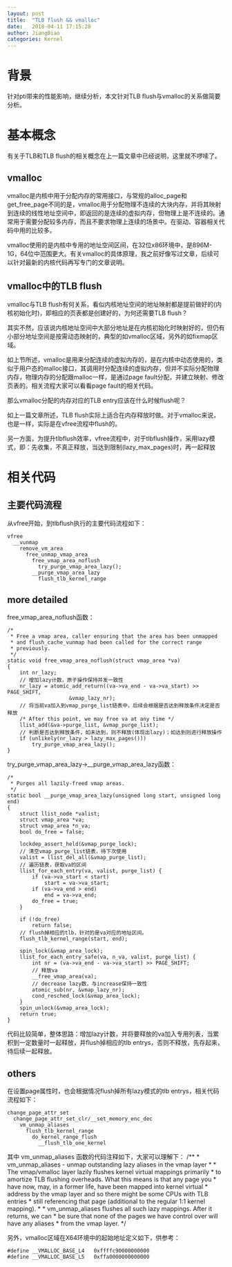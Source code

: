 ```yaml
---
layout: post
title:  "TLB flush && vmalloc"
date:   2018-04-11 17:15:28
author: JiangBiao
categories: Kernel
---
```


#  背景

针对pti带来的性能影响，继续分析，本文针对TLB flush与vmalloc的关系做简要分析。

# 基本概念

有关于TLB和TLB flush的相关概念在上一篇文章中已经说明，这里就不啰嗦了。

## vmalloc

vmalloc是内核中用于分配内存的常用接口，与常规的alloc_page和get_free_page不同的是，vmalloc用于分配物理不连续的大块内存，并将其映射到连续的线性地址空间中，即返回的是连续的虚拟内存，但物理上是不连续的。通常用于需要分配较多内存，而且不要求物理上连续的场景中。在驱动、容器相关代码中用的比较多。

vmalloc使用的是内核中专用的地址空间区间，在32位x86环境中，是896M-1G，64位中范围更大。有关vmalloc的具体原理，我之前好像写过文章，后续可以针对最新的内核代码再写专门的文章说明。

## vmalloc中的TLB flush

vmalloc与TLB flush有何关系，看似内核地址空间的地址映射都是提前做好的(内核初始化时)，即相应的页表都是创建好的，为何还需要TLB flush？

其实不然，应该说内核地址空间中大部分地址是在内核初始化时映射好的，但仍有小部分地址空间是按需动态映射的，典型的如vmalloc区域，另外的如fixmap区域。

如上节所述，vmalloc是用来分配连续的虚拟内存的，是在内核中动态使用的，类似于用户态的malloc接口，其调用时分配连续的虚拟内存，但并不实际分配物理内存，物理内存的分配跟malloc一样，是通过page fault分配，并建立映射、修改页表的。相关流程大家可以看看page fault的相关代码。

那么vmalloc分配的内存对应的TLB entry应该在什么时候flush呢？

如上一篇文章所述，TLB flush实际上适合在内存释放时做。对于vmalloc来说，也是一样，实际是在vfree流程中flush的。

另一方面，为提升tlbflush效率，vfree流程中，对于tlbflush操作，采用lazy模式，即：先收集，不真正释放，当达到限制(lazy_max_pages)时，再一起释放

# 相关代码

## 主要代码流程

从vfree开始，到tlbflush执行的主要代码流程如下：

	vfree
	  __vunmap
	    remove_vm_area
	      free_unmap_vmap_area
	        free_vmap_area_noflush
	          try_purge_vmap_area_lazy();
		    __purge_vmap_area_lazy
		      flush_tlb_kernel_range
		      
## more detailed

 free_vmap_area_noflush函数：
 
	/*
	 * Free a vmap area, caller ensuring that the area has been unmapped
	 * and flush_cache_vunmap had been called for the correct range
	 * previously.
	 */
	static void free_vmap_area_noflush(struct vmap_area *va)
	{
		int nr_lazy;
		// 增加lazy计数，原子操作保持并发一致性
		nr_lazy = atomic_add_return((va->va_end - va->va_start) >> PAGE_SHIFT,
					    &vmap_lazy_nr);
		// 将当前va加入到vmap_purge_list链表中，后续会根据是否达到释放条件决定是否释放
		/* After this point, we may free va at any time */
		llist_add(&va->purge_list, &vmap_purge_list);
		// 判断是否达到释放条件，如未达到，则不释放(体现出lazy)；如达到则进行释放操作
		if (unlikely(nr_lazy > lazy_max_pages()))
			try_purge_vmap_area_lazy();
	}

try_purge_vmap_area_lazy->__purge_vmap_area_lazy函数：

	/*
	 * Purges all lazily-freed vmap areas.
	 */
	static bool __purge_vmap_area_lazy(unsigned long start, unsigned long end)
	{
		struct llist_node *valist;
		struct vmap_area *va;
		struct vmap_area *n_va;
		bool do_free = false;

		lockdep_assert_held(&vmap_purge_lock);
		// 清空vmap_purge_list链表，待下次使用
		valist = llist_del_all(&vmap_purge_list);
		// 遍历链表，获取va的区间
		llist_for_each_entry(va, valist, purge_list) {
			if (va->va_start < start)
				start = va->va_start;
			if (va->va_end > end)
				end = va->va_end;
			do_free = true;
		}

		if (!do_free)
			return false;
		// flush掉相应的tlb，针对的是va对应的地址区间。
		flush_tlb_kernel_range(start, end);

		spin_lock(&vmap_area_lock);
		llist_for_each_entry_safe(va, n_va, valist, purge_list) {
			int nr = (va->va_end - va->va_start) >> PAGE_SHIFT;
			// 释放va
			__free_vmap_area(va);
			// decrease lazy数，与increase保持一致性
			atomic_sub(nr, &vmap_lazy_nr);
			cond_resched_lock(&vmap_area_lock);
		}
		spin_unlock(&vmap_area_lock);
		return true;
	}

代码比较简单，整体思路：增加lazy计数，并将要释放的va加入专用列表，当累积到一定数量时一起释放，并flush掉相应的tlb entrys，否则不释放，先存起来，待后续一起释放。

## others

在设置page属性时，也会根据情况flush掉所有lazy模式的tlb entrys，相关代码流程如下：

	change_page_attr_set
	  change_page_attr_set_clr/__set_memory_enc_dec
	    vm_unmap_aliases
	      flush_tlb_kernel_range
	        do_kernel_range_flush
	          __flush_tlb_one_kernel

其中 vm_unmap_aliases 函数的代码注释如下，大家可以理解下：
	/**
	 * vm_unmap_aliases - unmap outstanding lazy aliases in the vmap layer
	 *
	 * The vmap/vmalloc layer lazily flushes kernel virtual mappings primarily
	 * to amortize TLB flushing overheads. What this means is that any page you
	 * have now, may, in a former life, have been mapped into kernel virtual
	 * address by the vmap layer and so there might be some CPUs with TLB entries
	 * still referencing that page (additional to the regular 1:1 kernel mapping).
	 *
	 * vm_unmap_aliases flushes all such lazy mappings. After it returns, we can
	 * be sure that none of the pages we have control over will have any aliases
	 * from the vmap layer.
	 */

另外，vmalloc区域在X64环境中的起始地址定义如下，供参考：

	#define __VMALLOC_BASE_L4	0xffffc90000000000
	#define __VMALLOC_BASE_L5 	0xffa0000000000000

